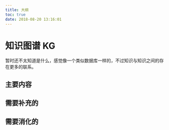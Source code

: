 ```yaml
---
title: 大纲
toc: true
date: 2018-08-20 13:16:01
---
```



# 知识图谱 KG

暂时还不太知道是什么，感觉像一个类似数据库一样的，不过知识与知识之间的存在更多的联系。

## 主要内容





## 需要补充的





## 需要消化的
